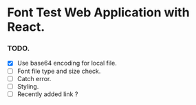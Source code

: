 # Font Test Web Application with React.

### TODO.
- [x] Use base64 encoding for local file.   
- [ ] Font file type and size check.
- [ ] Catch error.
- [ ] Styling.
- [ ] Recently added link ?